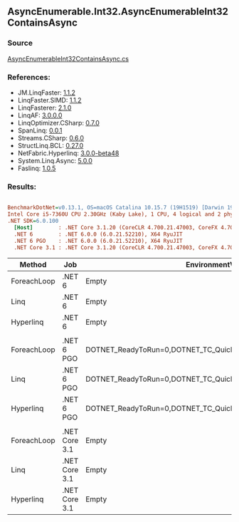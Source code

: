 ﻿## AsyncEnumerable.Int32.AsyncEnumerableInt32ContainsAsync

### Source
[AsyncEnumerableInt32ContainsAsync.cs](../LinqBenchmarks/AsyncEnumerable/Int32/AsyncEnumerableInt32ContainsAsync.cs)

### References:
- JM.LinqFaster: [1.1.2](https://www.nuget.org/packages/JM.LinqFaster/1.1.2)
- LinqFaster.SIMD: [1.1.2](https://www.nuget.org/packages/LinqFaster.SIMD/1.0.3)
- LinqFasterer: [2.1.0](https://www.nuget.org/packages/LinqFasterer/2.1.0)
- LinqAF: [3.0.0.0](https://www.nuget.org/packages/LinqAF/3.0.0.0)
- LinqOptimizer.CSharp: [0.7.0](https://www.nuget.org/packages/LinqOptimizer.CSharp/0.7.0)
- SpanLinq: [0.0.1](https://www.nuget.org/packages/SpanLinq/0.0.1)
- Streams.CSharp: [0.6.0](https://www.nuget.org/packages/Streams.CSharp/0.6.0)
- StructLinq.BCL: [0.27.0](https://www.nuget.org/packages/StructLinq/0.27.0)
- NetFabric.Hyperlinq: [3.0.0-beta48](https://www.nuget.org/packages/NetFabric.Hyperlinq/3.0.0-beta48)
- System.Linq.Async: [5.0.0](https://www.nuget.org/packages/System.Linq.Async/5.0.0)
- Faslinq: [1.0.5](https://www.nuget.org/packages/Faslinq/1.0.5)

### Results:
``` ini

BenchmarkDotNet=v0.13.1, OS=macOS Catalina 10.15.7 (19H1519) [Darwin 19.6.0]
Intel Core i5-7360U CPU 2.30GHz (Kaby Lake), 1 CPU, 4 logical and 2 physical cores
.NET SDK=6.0.100
  [Host]        : .NET Core 3.1.20 (CoreCLR 4.700.21.47003, CoreFX 4.700.21.47101), X64 RyuJIT
  .NET 6        : .NET 6.0.0 (6.0.21.52210), X64 RyuJIT
  .NET 6 PGO    : .NET 6.0.0 (6.0.21.52210), X64 RyuJIT
  .NET Core 3.1 : .NET Core 3.1.20 (CoreCLR 4.700.21.47003, CoreFX 4.700.21.47101), X64 RyuJIT


```
|      Method |           Job |                                                EnvironmentVariables |       Runtime | Count |     Mean |   Error |  StdDev |        Ratio | RatioSD | Allocated |
|------------ |-------------- |-------------------------------------------------------------------- |-------------- |------ |---------:|--------:|--------:|-------------:|--------:|----------:|
| ForeachLoop |        .NET 6 |                                                               Empty |      .NET 6.0 |   100 | 174.3 ms | 2.14 ms | 2.00 ms |     baseline |         |     21 KB |
|        Linq |        .NET 6 |                                                               Empty |      .NET 6.0 |   100 | 173.2 ms | 1.42 ms | 1.32 ms | 1.01x faster |   0.01x |     21 KB |
|   Hyperlinq |        .NET 6 |                                                               Empty |      .NET 6.0 |   100 | 174.3 ms | 1.51 ms | 1.41 ms | 1.00x slower |   0.01x |     21 KB |
|             |               |                                                                     |               |       |          |         |         |              |         |           |
| ForeachLoop |    .NET 6 PGO | DOTNET_ReadyToRun=0,DOTNET_TC_QuickJitForLoops=1,DOTNET_TieredPGO=1 |      .NET 6.0 |   100 | 172.7 ms | 2.17 ms | 2.03 ms |     baseline |         |     21 KB |
|        Linq |    .NET 6 PGO | DOTNET_ReadyToRun=0,DOTNET_TC_QuickJitForLoops=1,DOTNET_TieredPGO=1 |      .NET 6.0 |   100 | 173.5 ms | 1.45 ms | 1.21 ms | 1.01x slower |   0.02x |     21 KB |
|   Hyperlinq |    .NET 6 PGO | DOTNET_ReadyToRun=0,DOTNET_TC_QuickJitForLoops=1,DOTNET_TieredPGO=1 |      .NET 6.0 |   100 | 174.0 ms | 1.40 ms | 1.31 ms | 1.01x slower |   0.01x |     21 KB |
|             |               |                                                                     |               |       |          |         |         |              |         |           |
| ForeachLoop | .NET Core 3.1 |                                                               Empty | .NET Core 3.1 |   100 | 175.8 ms | 1.83 ms | 1.71 ms |     baseline |         |     18 KB |
|        Linq | .NET Core 3.1 |                                                               Empty | .NET Core 3.1 |   100 | 175.6 ms | 1.22 ms | 1.08 ms | 1.00x faster |   0.01x |     17 KB |
|   Hyperlinq | .NET Core 3.1 |                                                               Empty | .NET Core 3.1 |   100 | 175.8 ms | 1.73 ms | 1.62 ms | 1.00x faster |   0.01x |     20 KB |

